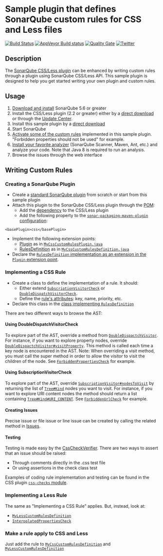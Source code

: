 Sample plugin that defines SonarQube custom rules for CSS and Less files
====================

[![Build Status](https://api.travis-ci.org/racodond/sonar-css-custom-rules-plugin.svg?branch=master)](https://travis-ci.org/racodond/sonar-css-custom-rules-plugin)
[![AppVeyor Build status](https://ci.appveyor.com/api/projects/status/ua8p229aypr0uf6x/branch/master?svg=true)](https://ci.appveyor.com/project/racodond/sonar-css-custom-rules-plugin/branch/master)
[![Quality Gate](https://sonarqube.com/api/badges/gate?key=org.sonar.sonar-plugins:sonar-css-custom-rules-plugin)](https://sonarqube.com/overview?id=org.sonar.sonar-plugins%3Asonar-css-custom-rules-plugin)
[![Twitter](https://img.shields.io/badge/Twitter-@racodond-blue.svg)](https://twitter.com/racodond)


## Description
The [SonarQube CSS/Less plugin](https://github.com/racodond/sonar-css-plugin) can be enhanced by writing custom rules through a plugin using SonarQube CSS/Less API.
This sample plugin is designed to help you get started writing your own plugin and custom rules.

## Usage
1. [Download and install](http://docs.sonarqube.org/display/SONAR/Setup+and+Upgrade) SonarQube 5.6 or greater
1. Install the CSS/Less plugin (2.2 or greater) either by a [direct download](https://github.com/racodond/sonar-css-plugin/releases) or through the [Update Center](http://docs.sonarqube.org/display/SONAR/Update+Center).
1. Install this sample plugin by a [direct download](https://github.com/racodond/sonar-css-custom-rules-plugin/releases)
1. Start SonarQube
1. [Activate some of the custom rules](http://docs.sonarqube.org/display/SONAR/Configuring+Rules) implemented in this sample plugin. "Forbidden properties should not be used" for example.
1. [Install your favorite analyzer](http://docs.sonarqube.org/display/SONAR/Analyzing+Source+Code#AnalyzingSourceCode-RunningAnalysis) (SonarQube Scanner, Maven, Ant, etc.) and analyze your code. Note that Java 8 is required to run an analysis.
1. Browse the issues through the web interface 

## Writing Custom Rules

### Creating a SonarQube Plugin
* Create a [standard SonarQube plugin](http://docs.sonarqube.org/display/DEV/Build+Plugin) from scratch or start from this sample plugin
* Attach this plugin to the SonarQube CSS/Less plugin through the [POM](pom.xml):
  * Add the [dependency](pom.xml#L71) to the CSS/Less plugin
  * Add the following property to the [`sonar-packaging-maven-plugin` configuration](pom.xml#L105):
 ```
 <basePlugin>css</basePlugin>
 ```
* Implement the following extension points:
  * [Plugin](http://javadocs.sonarsource.org/latest/apidocs/index.html?org/sonar/api/Plugin.html) as in [`MyCssCustomRulesPlugin.java`](src/main/java/org/sonar/css/MyCssCustomRulesPlugin.java)
  * [RulesDefinition](http://javadocs.sonarsource.org/latest/apidocs/index.html?org/sonar/api/server/rule/RulesDefinition.html) as in [`MyCssCustomRulesDefinition.java`](src/main/java/org/sonar/css/MyCssCustomRulesDefinition.java)
* Declare the [`RulesDefinition` implementation as an extension in the `Plugin` extension point](src/main/java/org/sonar/css/MyCssCustomRulesPlugin.java#L34).

### Implementing a CSS Rule
* Create a class to define the implementation of a rule. It should:
  * Either extend [`SubscriptionVisitorCheck`](https://github.com/racodond/sonar-css-plugin/blob/master/css-frontend/src/main/java/org/sonar/plugins/css/api/visitors/SubscriptionVisitorCheck.java) or [`DoubleDispatchVisitorCheck`](https://github.com/racodond/sonar-css-plugin/blob/master/css-frontend/src/main/java/org/sonar/plugins/css/api/visitors/DoubleDispatchVisitorCheck.java).
  * Define the [rule's attributes](src/main/java/org/sonar/css/checks/css/ForbiddenPropertiesCheck.java#L32): key, name, priority, etc.
* Declare this class in the [class implementing `RulesDefinition`](src/main/java/org/sonar/css/MyCssCustomRulesDefinition.java#L51)

There are two different ways to browse the AST:

#### Using DoubleDispatchVisitorCheck
To explore part of the AST, override a method from [`DoubleDispactchVisitor`](https://github.com/racodond/sonar-css-plugin/blob/master/css-frontend/src/main/java/org/sonar/plugins/css/api/visitors/DoubleDispatchVisitor.java).
For instance, if you want to explore property nodes, override [`DoubleDispactchVisitor#visitProperty`](https://github.com/racodond/sonar-css-plugin/blob/master/css-frontend/src/main/java/org/sonar/plugins/css/api/visitors/DoubleDispatchVisitor.java#L112). This method is called each time a key node is encountered in the AST.
Note: When overriding a visit method, you must call the super method in order to allow the visitor to visit the children of the node.
See [`ForbiddenPropertiesCheck`](src/main/java/org/sonar/css/checks/css/ForbiddenPropertiesCheck.java) for example.


#### Using SubscriptionVisitorCheck
To explore part of the AST, override [`SubscriptionVisitor#nodesToVisit`](https://github.com/racodond/sonar-css-plugin/blob/master/css-frontend/src/main/java/org/sonar/plugins/css/api/visitors/SubscriptionVisitor.java#L36) by returning the list of [`Tree#Kind`](https://github.com/racodond/sonar-css-plugin/blob/master/css-frontend/src/main/java/org/sonar/plugins/css/api/tree/Tree.java#L39) nodes you want to visit.
For instance, if you want to explore URI content nodes the method should return a list containing [`Tree#Kind#URI_CONTENT`](https://github.com/racodond/sonar-css-plugin/blob/master/css-frontend/src/main/java/org/sonar/plugins/css/api/tree/Tree.java#L71).
See [`ForbiddenUrlCheck`](src/main/java/org/sonar/css/checks/css/ForbiddenUrlCheck.java) for example.

#### Creating Issues
Precise issue or file issue or line issue can be created by calling the related method in [Issues](https://github.com/racodond/sonar-css-plugin/blob/master/css-frontend/src/main/java/org/sonar/css/visitors/Issues.java).

#### Testing
Testing is made easy by the [CssCheckVerifier](https://github.com/racodond/sonar-css-plugin/blob/master/css-checks-testkit/src/main/java/org/sonar/css/checks/verifier/CssCheckVerifier.java).
There are two ways to assert that an issue should be raised:
* Through comments directly in the .css test file
* Or using assertions in the check class test

Examples of coding rule implementation and testing can be found in the CSS plugin [`css-checks` module](https://github.com/racodond/sonar-css-plugin/tree/master/css-checks/src/main/java/org/sonar/css/checks).


### Implementing a Less Rule

The same as "Implementing a CSS Rule" applies. But, instead, look at:
* [`MyLessCustomRulesDefinition`](src/main/java/org/sonar/css/MyLessCustomRulesDefinition.java)
* [`InterpolatedPropertiesCheck`](src/main/java/org/sonar/css/checks/less/InterpolatedPropertiesCheck.java)


### Make a rule apply to CSS and Less
Just add the rule to [`MyCssCustomRulesDefinition`](src/main/java/org/sonar/css/MyCssCustomRulesDefinition.java) and [`MyLessCustomRulesDefinition`](src/main/java/org/sonar/css/MyLessCustomRulesDefinition.java)


